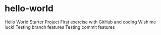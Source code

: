# hello-world
Hello World Starter Project
First exercise with GitHub and coding
Wish me luck!
Testing branch features
Testing commit features
